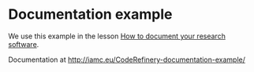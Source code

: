 # Documentation example

We use this example in the lesson
[How to document your research software](https://coderefinery.github.io/documentation/).

Documentation at http://iamc.eu/CodeRefinery-documentation-example/

